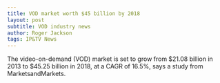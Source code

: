 ```yaml
---
title: VOD market worth $45 billion by 2018
layout: post
subtitle: VOD industry news
author: Roger Jackson
tags: IP&TV News
---
```

The video-on-demand (VOD) market is set to grow from $21.08 billion in 2013 to $45.25 billion in 2018, at a CAGR of 16.5%, says a study from MarketsandMarkets.
